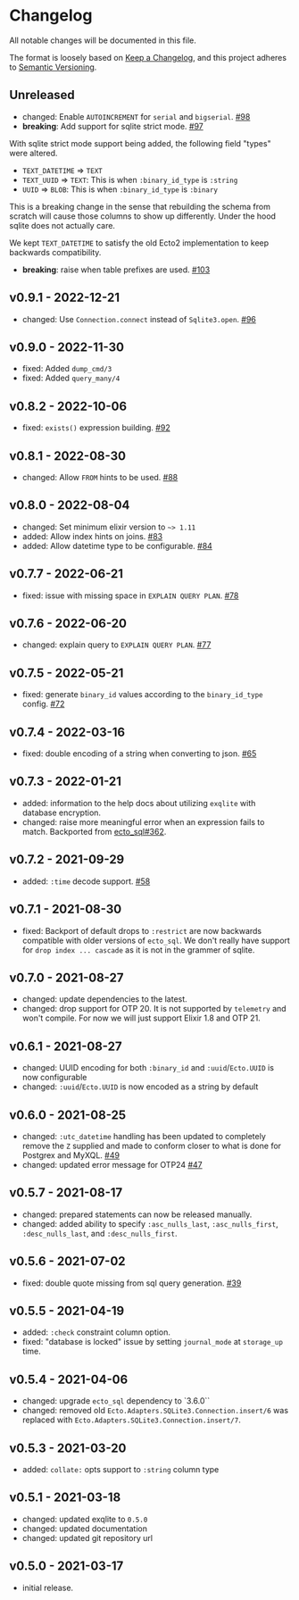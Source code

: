 # Changelog

All notable changes will be documented in this file.

The format is loosely based on [Keep a Changelog][keepachangelog], and this
project adheres to [Semantic Versioning][semver].

## Unreleased
- changed: Enable `AUTOINCREMENT` for `serial` and `bigserial`. [#98](https://github.com/elixir-sqlite/ecto_qlite3/pull/98)
- **breaking**: Add support for sqlite strict mode. [#97](https://github.com/elixir-sqlite/ecto_sqlite3/pull/97)

With sqlite strict mode support being added, the following field "types" were altered.

* `TEXT_DATETIME` => `TEXT`
* `TEXT_UUID` => `TEXT`: This is when `:binary_id_type` is `:string`
* `UUID` => `BLOB`: This is when `:binary_id_type` is `:binary`

This is a breaking change in the sense that rebuilding the schema from scratch will cause those columns to show up differently. Under the hood sqlite does not actually care.

We kept `TEXT_DATETIME` to satisfy the old Ecto2 implementation to keep backwards compatibility.

- **breaking**: raise when table prefixes are used. [#103](https://github.com/elixir-sqlite/ecto_sqlite3/pull/103)

## v0.9.1 - 2022-12-21
- changed: Use `Connection.connect` instead of `Sqlite3.open`. [#96](https://github.com/elixir-sqlite/ecto_sqlite3/pull/96)

## v0.9.0 - 2022-11-30
- fixed: Added `dump_cmd/3`
- fixed: Added `query_many/4`

## v0.8.2 - 2022-10-06
- fixed: `exists()` expression building. [#92](https://github.com/elixir-sqlite/ecto_sqlite3/pull/92)

## v0.8.1 - 2022-08-30
- changed: Allow `FROM` hints to be used. [#88](https://github.com/elixir-sqlite/ecto_sqlite3/pull/88)

## v0.8.0 - 2022-08-04
- changed: Set minimum elixir version to `~> 1.11`
- added: Allow index hints on joins. [#83](https://github.com/elixir-sqlite/ecto_sqlite3/pull/83)
- added: Allow datetime type to be configurable. [#84](https://github.com/elixir-sqlite/ecto_sqlite3/pull/84)

## v0.7.7 - 2022-06-21
- fixed: issue with missing space in `EXPLAIN QUERY PLAN`. [#78](https://github.com/elixir-sqlite/ecto_sqlite3/pull/78)

## v0.7.6 - 2022-06-20
- changed: explain query to `EXPLAIN QUERY PLAN`. [#77](https://github.com/elixir-sqlite/ecto_sqlite3/pull/77)

## v0.7.5 - 2022-05-21
- fixed: generate `binary_id` values according to the `binary_id_type` config. [#72](https://github.com/elixir-sqlite/ecto_sqlite3/pull/72)

## v0.7.4 - 2022-03-16
- fixed: double encoding of a string when converting to json. [#65](https://github.com/elixir-sqlite/ecto_sqlite3/pull/65)

## v0.7.3 - 2022-01-21
- added: information to the help docs about utilizing `exqlite` with database encryption.
- changed: raise more meaningful error when an expression fails to match. Backported from [ecto_sql#362](https://github.com/elixir-ecto/ecto_sql/commit/93038c2cac16706b642121a5839d1068d5b45212).

## v0.7.2 - 2021-09-29
- added: `:time` decode support. [#58](https://github.com/elixir-sqlite/ecto_sqlite3/pull/58)

## v0.7.1 - 2021-08-30
- fixed: Backport of default drops to `:restrict` are now backwards compatible with older versions of `ecto_sql`. We don't really have support for `drop index ... cascade` as it is not in the grammer of sqlite.

## v0.7.0 - 2021-08-27
- changed: update dependencies to the latest.
- changed: drop support for OTP 20. It is not supported by `telemetry` and won't compile. For now we will just support Elixir 1.8 and OTP 21.

## v0.6.1 - 2021-08-27
- changed: UUID encoding for both `:binary_id` and `:uuid`/`Ecto.UUID` is now configurable
- changed: `:uuid`/`Ecto.UUID` is now encoded as a string by default

## v0.6.0 - 2021-08-25
- changed: `:utc_datetime` handling has been updated to completely remove the `Z` supplied and made to conform closer to what is done for Postgrex and MyXQL. [#49](https://github.com/elixir-sqlite/ecto_sqlite3/pull/49)
- changed: updated error message for OTP24 [#47](https://github.com/elixir-sqlite/ecto_sqlite3/pull/47)

## v0.5.7 - 2021-08-17
- changed: prepared statements can now be released manually.
- changed: added ability to specify `:asc_nulls_last`, `:asc_nulls_first`, `:desc_nulls_last`, and `:desc_nulls_first`.

## v0.5.6 - 2021-07-02
- fixed: double quote missing from sql query generation. [#39](https://github.com/elixir-sqlite/ecto_sqlite3/pull/39)

## v0.5.5 - 2021-04-19
- added: `:check` constraint column option.
- fixed: "database is locked" issue by setting `journal_mode` at `storage_up` time.

## v0.5.4 - 2021-04-06
- changed: upgrade `ecto_sql` dependency to `3.6.0``
- changed: removed old `Ecto.Adapters.SQLite3.Connection.insert/6` was replaced with `Ecto.Adapters.SQLite3.Connection.insert/7`.

## v0.5.3 - 2021-03-20
- added: `collate:` opts support to `:string` column type

## v0.5.1 - 2021-03-18
- changed: updated exqlite to `0.5.0`
- changed: updated documentation
- changed: updated git repository url

## v0.5.0 - 2021-03-17
- initial release.


[keepachangelog]: <https://keepachangelog.com/en/1.0.0/>
[semver]: <https://semver.org/spec/v2.0.0.html>

